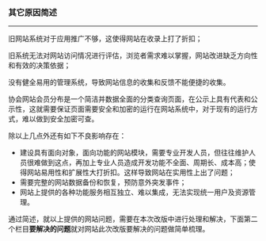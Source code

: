 ### 其它原因简述
---------
旧网站系统对于应用推广不够，这使得网站在收录上打了折扣；

旧系统无法对网站访问情况进行评估，浏览者需求难以掌握，网站改进缺乏方向性和有效的决策依据；

没有健全易用的管理系统，导致网站信息的收集和反馈不能便捷的收集。

协会网站会员分布是一个简洁并数据全面的分类查询页面，在公示上具有代表和公示性，这就需要保证页面需要安全和加密的运行在网站系统中，对于现有的运行方式，难以做到安全加密可查。

除以上几点外还有如下不良影响存在：
* 建设具有面向对象，面向功能的网站模块，需要专业开发人员，但往往维护人员很难做到这点，再加上专业人员造成开发功能不全面、周期长、成本高；使得网站易用性和扩展性大打折扣。这样导致网站在实用性上出了问题；
* 需要完整的网站数据备份和恢复，预防意外突发事件；
* 网站上提供的各种功能服务相互独立、难以集成，无法实现统一用户及资源管理。

通过简述，就以上提供的网站问题，需要在本次改版中进行处理和解决，下面第二个栏目**要解决的问题**就对网站此次改版要解决的问题做简单梳理。

